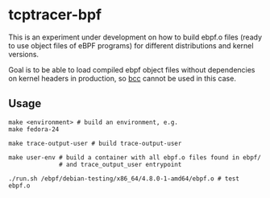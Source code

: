 # tcptracer-bpf

This is an experiment under development on how to build ebpf.o files (ready to
use object files of eBPF programs) for different distributions and kernel
versions.

Goal is to be able to load compiled ebpf object files without dependencies on
kernel headers in production, so [bcc](https://github.com/iovsior/bcc) cannot
be used in this case.

## Usage

```
make <environment> # build an environment, e.g.
make fedora-24

make trace-output-user # build trace-output-user

make user-env # build a container with all ebpf.o files found in ebpf/
              # and trace_output_user entrypoint

./run.sh /ebpf/debian-testing/x86_64/4.8.0-1-amd64/ebpf.o # test ebpf.o
```

